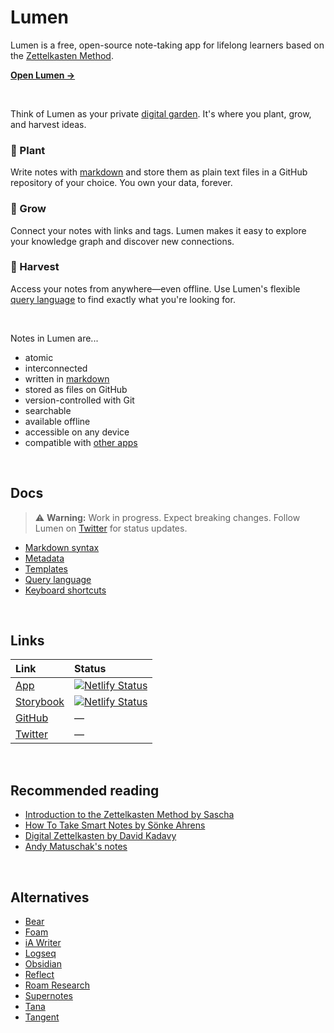 # Lumen

Lumen is a free, open-source note-taking app for lifelong learners based on the [Zettelkasten Method](https://zettelkasten.de/introduction/).

[**Open Lumen →**](https://app.uselumen.com)

<br>

Think of Lumen as your private [digital garden](https://maggieappleton.com/garden-history). It's where you plant, grow, and harvest ideas.

### 🌱 Plant

Write notes with [markdown](/docs/markdown-syntax.md) and store them as plain text files in a GitHub repository of your choice. You own your data, forever.

### 🌿 Grow

Connect your notes with links and tags. Lumen makes it easy to explore your knowledge graph and discover new connections.

### 🌻 Harvest

Access your notes from anywhere—even offline. Use Lumen's flexible [query language](/docs/query-language.md) to find exactly what you're looking for.

<br>

Notes in Lumen are...

- atomic
- interconnected
- written in [markdown](/docs/markdown-syntax.md)
- stored as files on GitHub
- version-controlled with Git
- searchable
- available offline
- accessible on any device
- compatible with [other apps](#alternatives)

<br>

## Docs

> ⚠️ **Warning:** Work in progress. Expect breaking changes. Follow Lumen on [Twitter](https://twitter.com/lumen_notes) for status updates.

- [Markdown syntax](/docs/markdown-syntax.md)
- [Metadata](/docs/metadata.md)
- [Templates](/docs/templates.md)
- [Query language](/docs/query-language.md)
- [Keyboard shortcuts](/docs/keyboard-shortcuts.md)

<br>

## Links

| Link                                           | Status                                                                                                                                                               |
| :--------------------------------------------- | :------------------------------------------------------------------------------------------------------------------------------------------------------------------- |
| [App](https://app.uselumen.com)                | [![Netlify Status](https://api.netlify.com/api/v1/badges/9e55f1c2-783d-4abb-9fa2-edc59f8aa0c3/deploy-status)](https://app.netlify.com/sites/lumen-notes/deploys)     |
| [Storybook](https://storybook.uselumen.com/)   | [![Netlify Status](https://api.netlify.com/api/v1/badges/acd80077-43c2-4292-8721-6f77e633a896/deploy-status)](https://app.netlify.com/sites/lumen-storybook/deploys) |
| [GitHub](https://github.com/lumen-notes/lumen) | —                                                                                                                                                                    |
| [Twitter](https://twitter.com/lumen_notes)     | —                                                                                                                                                                    |

<br>

## Recommended reading

- [Introduction to the Zettelkasten Method by Sascha](https://zettelkasten.de/introduction/)
- [How To Take Smart Notes by Sönke Ahrens](https://takesmartnotes.com/)
- [Digital Zettelkasten by David Kadavy](https://www.amazon.com/dp/0578928094)
- [Andy Matuschak's notes](https://notes.andymatuschak.org/)

<br>

## Alternatives

- [Bear](https://bear.app)
- [Foam](https://foambubble.github.io/foam)
- [iA Writer](https://ia.net/writer)
- [Logseq](https://logseq.com)
- [Obsidian](https://obsidian.md)
- [Reflect](https://reflect.app)
- [Roam Research](https://roamresearch.com)
- [Supernotes](https://supernotes.app)
- [Tana](https://tana.inc)
- [Tangent](https://www.tangentnotes.com)

